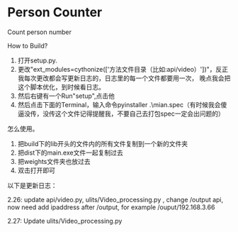 # Person Counter
Count person number

How to Build?

1. 打开setup.py.
2. 更改"ext_modules=cythonize(['方法文件目录（比如:api/video）'])"，反正我每次更改都会写更新日志的，日志里的每一个文件都要用一次，
晚点我会把这个脚本优化，到时候看日志。
3. 然后右键有一个Run"setup",点击他
4. 然后点击下面的Terminal，输入命令pyinstaller .\mian.spec（有时候我会傻逼没传，没传这个文件记得提醒我，不要自己去打包spec一定会出问题的）

怎么使用。

1. 把build下的lib开头的文件内的所有文件复制到一个新的文件夹
2. 把dist下的main.exe文件一起复制过去
3. 把weights文件夹也放过去
4. 双击打开即可 

以下是更新日志：

2.26: update api/video.py,   ulits/Video_processing.py   , change /output api, now need add ipaddress after /output, for example /ouput/192.168.3.66

2.27: Update ulits/Video_processing.py